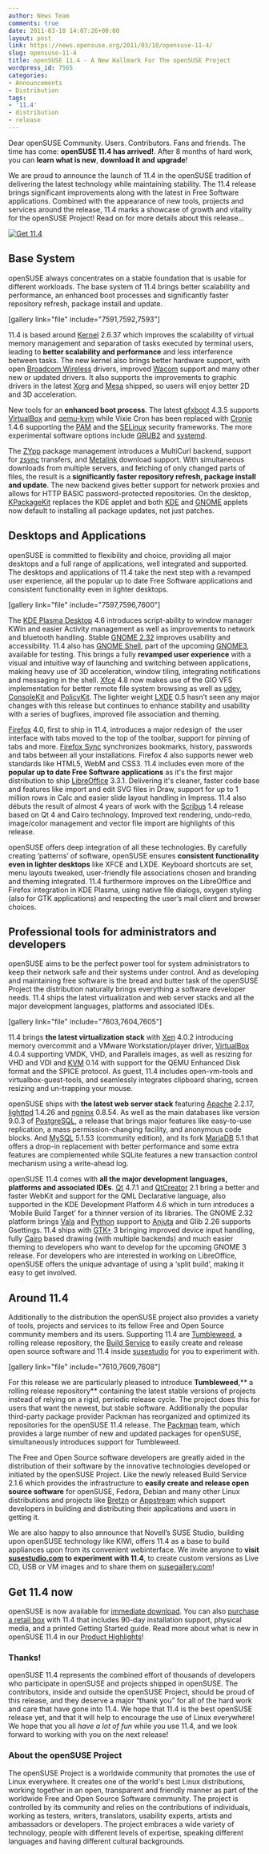 ```yaml
---
author: News Team
comments: true
date: 2011-03-10 14:07:26+00:00
layout: post
link: https://news.opensuse.org/2011/03/10/opensuse-11-4/
slug: opensuse-11-4
title: openSUSE 11.4 - A New Hallmark For The openSUSE Project
wordpress_id: 7565
categories:
- Announcements
- Distribution
tags:
- '11.4'
- distribution
- release
---
```


Dear openSUSE Community. Users. Contributors. Fans and friends. The time has come: **openSUSE 11.4 has arrived!**. After 8 months of hard work, you can **learn what is new**, **download it** **and** **upgrade**!

We are proud to announce the launch of 11.4 in  the openSUSE tradition of delivering the latest technology while  maintaining stability. The 11.4 release brings significant improvements along with the latest in Free Software  applications. Combined  with the appearance of new tools, projects and services around the release, 11.4 marks a  showcase of growth and vitality for the openSUSE Project! Read on for more details about this release...


[![Get 11.4](/wp-content/uploads/2011/03/get.jpg)](http://software.opensuse.org)





## <!-- more -->Base System


openSUSE always concentrates on a stable foundation that is usable for different workloads. The base system of 11.4 brings better  scalability and performance, an enhanced boot processes and significantly faster repository refresh, package install and update.

[gallery link="file" include="7591,7592,7593"]

11.4 is based around [Kernel](http://www.kernel.org) 2.6.37 which improves the scalability of virtual memory management and  separation of tasks executed by terminal users, leading to **better  scalability and performance** and less interference between tasks. The new kernel also brings better hardware support,  with open [Broadcom Wireless](http://www.broadcom.com/products/?industry_id=2) drivers, improved [Wacom](http://www.wacom.com) support and many other new  or updated drivers. It also supports the improvements to graphic drivers in the latest [Xorg](http://www.x.org/) and [Mesa](http://www.mesa3d.org/) shipped, so users will enjoy better 2D and 3D acceleration.

New tools for an **enhanced boot process**. The latest [gfxboot](http://en.opensuse.org/SDB:Gfxboot) 4.3.5 supports [VirtualBox](http://www.virtualbox.org/) and [qemu-kvm](http://www.linux-kvm.org/) while Vixie Cron has been replaced with [Cronie](https://fedorahosted.org/cronie/) 1.4.6 supporting the [PAM](http://www.kernel.org/pub/linux/libs/pam/) and the [SELinux](http://www.nsa.gov/research/selinux/) security frameworks. The more experimental software options include [GRUB2](http://www.gnu.org/software/grub/) and [systemd](http://www.freedesktop.org/wiki/Software/systemd).

The [ZYpp](http://en.opensuse.org/Portal:Libzypp) package management introduces a MultiCurl backend, support for [zsync](http://zsync.moria.org.uk/) transfers, and [Metalink](http://www.metalinker.org/) download support. With simultaneous downloads from multiple servers, and fetching of only changed parts of files, the result is a **significantly faster repository refresh, package install and update**. The new backend gives better support for network proxies and allows for HTTP BASIC password-protected repositories.  On the desktop, [KPackageKit](http://www.packagekit.org/) replaces the KDE applet and both [KDE](http://www.kde.org/) and  [GNOME](http://www.gnome.org/) applets now default to installing all package updates, not just patches.


## Desktops and Applications


openSUSE  is committed to flexibility and choice, providing all major desktops and a full range of applications, well integrated and  supported. The desktops and applications of 11.4 take the next step with a revamped user experience, all the popular up to date Free Software applications and consistent functionality even in lighter desktops.

[gallery link="file" include="7597,7596,7600"]

The [KDE Plasma Desktop](http://www.kde.org/workspaces/plasmadesktop/) 4.6  introduces script-ability to window manager KWin and easier Activity  management as well as improvements to network and bluetooth handling.  Stable [GNOME 2.32](http://library.gnome.org/misc/release-notes/2.32/) improves usability and accessibility. 11.4  also has [GNOME Shell](http://live.gnome.org/GnomeShell), part of the upcoming [GNOME3](http://www.gnome3.org/), available for  testing. This brings a fully **revamped user experience** with a visual and  intuitive way of launching and switching between applications, making  heavy use of 3D acceleration, window tiling, integrating  notifications and messaging in the shell. [Xfce](http://www.xfce.org/) 4.8  now makes use of the GIO VFS implementation for better remote  file system browsing as well as [udev](http://www.kernel.org/pub/linux/utils/kernel/hotplug/udev.html), [ConsoleKit](http://www.freedesktop.org/wiki/Software/ConsoleKit) and [PolicyKit](http://www.freedesktop.org/wiki/Software/PolicyKit). The  lighter weight [LXDE](http://lxde.org/) 0.5  hasn’t seen any major changes with this release but continues to  enhance stability and usability with a series of bugfixes, improved file  association and theming.

[Firefox](http://www.mozilla.com/en-US/firefox/) 4.0, first to ship in 11.4, introduces a major redesign of  the user interface with tabs moved to the top of the toolbar, support for pinning of tabs and more. [Firefox Sync](https://wiki.mozilla.org/Firefox_Sync) synchronizes bookmarks, history, passwords and tabs between  all your installations. Firefox 4 also supports newer web standards like HTML5, WebM and CSS3. 11.4 includes even more of the **popular up to date Free Software applications** as it's the first major distribution to ship [LibreOffice](http://www.libreoffice.org/) 3.3.1. Delivering it's cleaner, faster code base and features like import and edit SVG files in Draw, support for up to 1 million rows in Calc and easier slide layout handling in Impress. 11.4 also débuts the result of almost 4 years of work with the [Scribus](http://www.scribus.net/) 1.4  release based on Qt 4 and Cairo technology. Improved text rendering,  undo-redo, image/color management and vector file import are  highlights of this release.

openSUSE offers deep integration  of all these technologies. By carefully creating ‘patterns’ of  software, openSUSE ensures **consistent functionality even in lighter  desktops** like XFCE and LXDE. Keyboard shortcuts are set, menu layouts tweaked, user-friendly file associations  chosen and branding and theming integrated. 11.4 furthermore  improves on the LibreOffice and Firefox integration in KDE Plasma, using  native file dialogs, oxygen styling (also for GTK applications) and respecting the user’s mail client and browser choices.


## Professional tools for administrators and developers


openSUSE  aims to be the perfect power tool for system administrators to keep  their network safe and their systems under control. And as developing and maintaining free software is the bread and butter task of the openSUSE Project the distribution naturally brings everything a software developer needs. 11.4 ships the latest virtualization and web server stacks and all the major development languages, platforms and associated IDEs.

[gallery link="file" include="7603,7604,7605"]

11.4 brings **the latest virtualization stack** with [Xen](http://www.xen.org/) 4.0.2 introducing  memory overcommit and a VMware Workstation/player driver, [VirtualBox](http://www.virtualbox.org/) 4.0.4 supporting VMDK, VHD, and Parallels images, as well as resizing  for VHD and VDI and [KVM](http://www.linux-kvm.org/) 0.14 with support for the QEMU Enhanced Disk format and the SPICE protocol. As guest, 11.4 includes open-vm-tools and virtualbox-guest-tools, and seamlessly integrates clipboard sharing, screen resizing and un-trapping your mouse.

openSUSE ships with **the latest web server stack** featuring [Apache](http://www.apache.org/) 2.2.17, [lighttpd](http://www.lighttpd.net/) 1.4.26 and [ngninx](http://nginx.net/) 0.8.54. As well as the main databases like version 9.0.3 of [PostgreSQL](http://www.postgresql.org/), a release that  brings major features like easy-to-use replication, a mass  permission-changing facility, and anonymous code blocks. And [MySQL](http://www.mysql.com/) 5.1.53  (community edition), and its fork [MariaDB](http://mariadb.org/) 5.1 that offers a drop-in  replacement with better performance and some extra features are  complemented while SQLite features a new transaction control mechanism using a write-ahead log.

openSUSE 11.4 comes with **all the major development languages, platforms and associated IDEs**. [Qt](http://qt.nokia.com/) 4.7.1 and [QtCreator](http://qt.nokia.com/products/developer-tools/) 2.1 bring a better and faster WebKit and support for the QML Declarative language, also supported in the KDE Development Platform 4.6 which in turn introduces a ‘Mobile Build Target’ for a thinner version of its libraries. The GNOME 2.32 platform brings [Vala](http://live.gnome.org/Vala) and [Python](http://www.python.org/) support to [Anjuta](http://www.anjuta.org/) and Glib 2.26 supports Gsettings. 11.4 ships with [GTK+](http://www.gtk.org/) 3 bringing  improved device input handling, fully [Cairo](http://library.gnome.org/devel/cairo/) based drawing (with  multiple backends) and much easier theming to developers who want to  develop for the upcoming GNOME 3 release. For developers who are  interested in working on LibreOffice, openSUSE offers the unique advantage of using a ‘split build’, making it easy to get involved.


## Around 11.4


Additionally to the distribution the  openSUSE project also provides a variety of tools, projects and services to its fellow Free and Open Source community members and its users. Supporting 11.4 are [Tumbleweed](http://en.opensuse.org/Portal:Tumbleweed), a rolling release repository, the [Build Service](http://build.opensuse.org) to easily create and release open source  software and 11.4 inside [susestudio](http://susestudio.com) for you to experiment with.

[gallery link="file" include="7610,7609,7608"]

For this release we are particularly  pleased to introduce **Tumbleweed**,** a rolling release repository** containing the latest stable versions of projects instead of relying on a  rigid, periodic release cycle. The project does this for users that want  the newest, but stable software. Additionally the popular third-party package provider Packman  has reorganized and optimized its repositories for the openSUSE 11.4  release. The [Packman](http://packman.links2linux.org) team, which provides a large number of new and  updated packages for openSUSE, simultaneously introduces support for  Tumbleweed.

The Free and Open Source software developers are greatly aided in the distribution of their software by the innovative  technologies  developed or initiated by the openSUSE Project. Like the newly released Build Service 2.1.6 which provides the infrastructure to **easily create and release open source  software** for openSUSE, Fedora, Debian and many other Linux distributions and projects like [Bretzn](http://socialdesktop.org/bretzn/) or [Appstream](http://distributions.freedesktop.org/wiki/AppStream) which  support developers in building and distributing their applications and users in getting it.

We are also happy to also announce that Novell’s SUSE Studio,  building upon openSUSE technology like KIWI, offers 11.4 as a  base to build appliances upon from its convenient webinterface. We  invite anyone to **visit [susestudio.com](http://susestudio.com/) to experiment with 11.4**, to create custom versions as Live CD, USB or VM images and to share them on [susegallery.com](http://www.susegallery.com)!


## Get 11.4 now


openSUSE is now available for [immediate download](http://software.opensuse.org/). You can also [purchase a retail box](http://en.opensuse.org/Buy_openSUSE) with 11.4 that includes 90-day installation support, physical media, and a printed Getting Started guide. Read more about what is new in openSUSE 11.4 in our [Product Highlights](http://en.opensuse.org/Product_highlights)!


### Thanks!


openSUSE 11.4 represents the combined effort of thousands of  developers who participate in openSUSE and projects shipped in  openSUSE. The contributors, inside and outside the openSUSE Project,  should be proud of this release, and they deserve a major “thank you”  for all of the hard work and care that have gone into 11.4. We hope that 11.4 is the best openSUSE release yet, and that it will help  to encourage the use of Linux everywhere! We hope that you all _have a lot of fun_ while you use 11.4, and we look forward to working with you on the next release!


### About the openSUSE Project


The openSUSE Project is a  worldwide community that promotes the use  of Linux everywhere. It  creates one of the world's best Linux  distributions, working together in  an open, transparent and friendly  manner as part of the worldwide Free and Open Source Software community.  The project is controlled by its community and relies on the   contributions of individuals, working as testers, writers, translators,   usability experts, artists and ambassadors or developers. The project   embraces a wide variety of technology, people with different levels of   expertise, speaking different languages and having different cultural   backgrounds.
